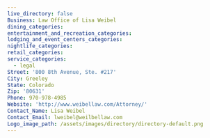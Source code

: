 ```yaml
---
live_directory: false
Business: Law Office of Lisa Weibel
dining_categories:
entertainment_and_recreation_categories:
lodging_and_event_centers_categories:
nightlife_categories:
retail_categories:
service_categories:
  - legal
Street: '800 8th Avenue, Ste. #217'
City: Greeley
State: Colorado
Zip: '80631'
Phone: 970-978-4985
Website: 'http://www.weibellaw.com/Attorney/'
Contact_Name: Lisa Weibel
Contact_Email: lweibel@weilbellaw.com
Logo_image_path: /assets/images/directory/directory-default.png
---
```


